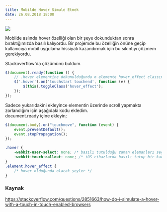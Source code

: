 ```yaml
--- 
title: Mobilde Hover Simule Etmek
date: 26.08.2018 18:00
---
```


![](https://media.giphy.com/media/26BRERwHtgJTf7rTG/giphy.gif)

Mobilde aslında hover özelliği olan bir şeye dokunduktan sonra bıraktığımızda basılı kalıyordu. Bir projemde bu özelliğin önüne geçip kullanıcıya mobil uygulama hissiyatı kazandırmak için bu sıkıntıyı çözmem gerekiyordu.

Stackoverflow'da çözümünü buldum.  

```js
$(document).ready(function () {
    // .hover elementine dokunulduğunda o elemente hover_effect classını uygula
    $('.hover').on('touchstart touchend', function (e) {
        $(this).toggleClass('hover_effect');
    });
});
```

Sadece yukarıdakini ekleyince elementin üzerinde scroll yapmakta zorlandığım için aşağıdaki kodu ekledim.  
document.ready içine ekleyin;

```js
$(document.body).on("touchmove", function (event) {
    event.preventDefault();
    event.stopPropagation();
});
```




```css
.hover {
    -webkit-user-select: none; /* basılı tutulduğu zaman elemanları seçili hale getirmemesi için */
    -webkit-touch-callout: none; /* iOS cihazlarda basılı tutup bir kaç saniye bekletildiğinde bağlantı hakkında info çıkartmaması için */
}
.element.hover_effect {
    /* hover olduğunda olacak şeyler */
}
```


### Kaynak
https://stackoverflow.com/questions/2851663/how-do-i-simulate-a-hover-with-a-touch-in-touch-enabled-browsers


